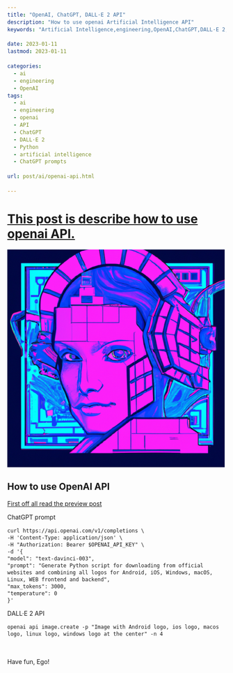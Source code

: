 ```yaml
---
title: "OpenAI, ChatGPT, DALL·E 2 API"
description: "How to use openai Artificial Intelligence API"
keywords: "Artificial Intelligence,engineering,OpenAI,ChatGPT,DALL·E 2,Python,Bash"

date: 2023-01-11
lastmod: 2023-01-11

categories:
  - ai
  - engineering 
  - OpenAI
tags:
  - ai
  - engineering 
  - openai
  - API
  - ChatGPT
  - DALL·E 2
  - Python
  - artificial intelligence
  - ChatGPT prompts

url: post/ai/openai-api.html

---
```


# [This post is describe how to use openai API.](/post/ai/openai-api.html)

[//]: # (Fix JS error about post-comments)
<pre class="post-comments" style="display:none"></pre>
<img src="/post/ai/openai_api_image.create.png" width="500" />


<!--more-->


## How to use OpenAI API

[First off all read the preview post](/post/ai/openai-chatgpt-dall-e-2.html)

ChatGPT prompt

```shell
curl https://api.openai.com/v1/completions \
-H 'Content-Type: application/json' \
-H "Authorization: Bearer $OPENAI_API_KEY" \
-d '{
"model": "text-davinci-003",
"prompt": "Generate Python script for downloading from official websites and combining all logos for Android, iOS, Windows, macOS, Linux, WEB frontend and backend",
"max_tokens": 3000,
"temperature": 0
}'
```

DALL·E 2 API

```shell
openai api image.create -p "Image with Android logo, ios logo, macos logo, linux logo, windows logo at the center" -n 4
```

<br/>
<br/>
Have fun, Ego!
<br/>
<br/>
